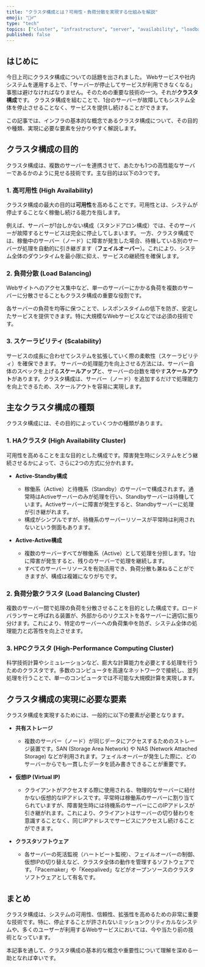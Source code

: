 ```yaml
---
title: "クラスタ構成とは？可用性・負荷分散を実現する仕組みを解説"
emoji: "🤷‍♂️"
type: "tech"
topics: ["cluster", "infrastructure", "server", "availability", "loadbalancing"]
published: false
---
```


## はじめに

今日上司にクラスタ構成についての話題を出されました。
Webサービスや社内システムを運用する上で、「サーバーが停止してサービスが利用できなくなる」事態は避けなければなりません。そのための重要な技術の一つ。それが**クラスタ構成**です。
クラスタ構成を組むことで、1台のサーバーが故障してもシステム全体を停止させることなく、サービスを提供し続けることができます。

この記事では、インフラの基本的な概念であるクラスタ構成について、その目的や種類、実現に必要な要素を分かりやすく解説します。

## クラスタ構成の目的

クラスタ構成は、複数のサーバーを連携させて、あたかも1つの高性能なサーバーであるかのように見せる技術です。主な目的は以下の3つです。

### 1. 高可用性 (High Availability)

クラスタ構成の最大の目的は**可用性**を高めることです。可用性とは、システムが停止することなく稼働し続ける能力を指します。

例えば、サーバーが1台しかない構成（スタンドアロン構成）では、そのサーバーが故障するとサービスは完全に停止してしまいます。
一方、クラスタ構成では、稼働中のサーバー（ノード）に障害が発生した場合、待機している別のサーバーが処理を自動的に引き継ぎます（**フェイルオーバー**）。これにより、システム全体のダウンタイムを最小限に抑え、サービスの継続性を確保します。

### 2. 負荷分散 (Load Balancing)

Webサイトへのアクセス集中など、単一のサーバーにかかる負荷を複数のサーバーに分散させることもクラスタ構成の重要な役割です。

各サーバーの負荷を均等に保つことで、レスポンスタイムの低下を防ぎ、安定したサービスを提供できます。特に大規模なWebサービスなどでは必須の技術です。

### 3. スケーラビリティ (Scalability)

サービスの成長に合わせてシステムを拡張していく際の柔軟性（スケーラビリティ）を確保できます。
サーバーの処理能力を向上させる方法には、サーバー自体のスペックを上げる**スケールアップ**と、サーバーの台数を増やす**スケールアウト**があります。クラスタ構成は、サーバー（ノード）を追加するだけで処理能力を向上できるため、スケールアウトを容易に実現します。

## 主なクラスタ構成の種類

クラスタ構成には、その目的によっていくつかの種類があります。

### 1. HAクラスタ (High Availability Cluster)

可用性を高めることを主な目的とした構成です。障害発生時にシステムをどう継続させるかによって、さらに2つの方式に分かれます。

- **Active-Standby構成**
  - 稼働系（Active）と待機系（Standby）のサーバーで構成されます。通常時はActiveサーバーのみが処理を行い、Standbyサーバーは待機しています。Activeサーバーに障害が発生すると、Standbyサーバーに処理が引き継がれます。
  - 構成がシンプルですが、待機系のサーバーリソースが平常時は利用されないという側面もあります。

- **Active-Active構成**
  - 複数のサーバーすべてが稼働系（Active）として処理を分担します。1台に障害が発生すると、残りのサーバーで処理を継続します。
  - すべてのサーバーリソースを有効活用でき、負荷分散も兼ねることができますが、構成は複雑になりがちです。

### 2. 負荷分散クラスタ (Load Balancing Cluster)

複数のサーバー間で処理の負荷を分散させることを目的とした構成です。ロードバランサーと呼ばれる装置が、外部からのリクエストを各サーバーに適切に振り分けます。これにより、特定のサーバーへの負荷集中を防ぎ、システム全体の処理能力と応答性を向上させます。

### 3. HPCクラスタ (High-Performance Computing Cluster)

科学技術計算やシミュレーションなど、膨大な計算能力を必要とする処理を行うためのクラスタです。多数のコンピュータを高速なネットワークで接続し、並列処理を行うことで、単一のコンピュータでは不可能な大規模計算を実現します。

## クラスタ構成の実現に必要な要素

クラスタ構成を実現するためには、一般的に以下の要素が必要となります。

- **共有ストレージ**
  - 複数のサーバー（ノード）が同じデータにアクセスするためのストレージ装置です。SAN (Storage Area Network) や NAS (Network Attached Storage) などが利用されます。フェイルオーバーが発生した際に、どのサーバーからでも一貫したデータを読み書きできることが重要です。

- **仮想IP (Virtual IP)**
  - クライアントがアクセスする際に使用される、物理的なサーバーに紐付かない仮想的なIPアドレスです。平常時は稼働系のサーバーに割り当てられていますが、障害発生時には待機系のサーバーにこのIPアドレスが引き継がれます。これにより、クライアントはサーバーの切り替わりを意識することなく、同じIPアドレスでサービスにアクセスし続けることができます。

- **クラスタソフトウェア**
  - 各サーバーの死活監視（ハートビート監視）、フェイルオーバーの制御、仮想IPの切り替えなど、クラスタ全体の動作を管理するソフトウェアです。「Pacemaker」や「Keepalived」などがオープンソースのクラスタソフトウェアとして有名です。

## まとめ

クラスタ構成は、システムの可用性、信頼性、拡張性を高めるための非常に重要な技術です。特に、停止することが許されないミッションクリティカルなシステムや、多くのユーザーが利用するWebサービスにおいては、今や当たり前の技術となっています。

本記事を通して、クラスタ構成の基本的な概念や重要性について理解を深める一助となれば幸いです。
　
